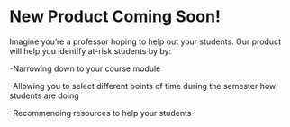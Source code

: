 # **New Product Coming Soon!**

Imagine you’re a professor hoping to help out your students.
Our product will help you identify at-risk students by by:

-Narrowing down to your course module

-Allowing you to select different points of time during the semester how students are doing

-Recommending resources to help your students

